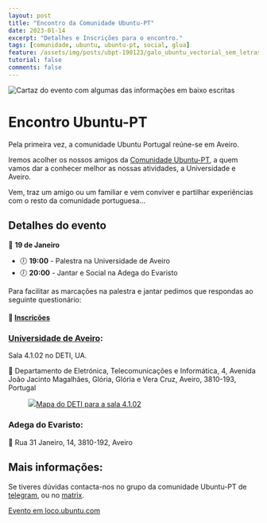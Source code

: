 ```yaml
---
layout: post
title: "Encontro da Comunidade Ubuntu-PT"
date: 2023-01-14
excerpt: "Detalhes e Inscrições para o encontro."
tags: [comunidade, ubuntu, ubuntu-pt, social, glua]
feature: /assets/img/posts/ubpt-190123/galo_ubuntu_vectorial_sem_letras.png
tutorial: false
comments: false
---
```


![Cartaz do evento com algumas das informações em baixo escritas](/img/posts/ubpt-190123/upt-masto.png)

# Encontro Ubuntu-PT

Pela primeira vez, a comunidade Ubuntu Portugal reúne-se em Aveiro.

Iremos acolher os nossos amigos da [Comunidade Ubuntu-PT](https://ubuntu-pt.org/), a quem vamos dar a conhecer melhor as nossas atividades, a Universidade e Aveiro.

Vem, traz um amigo ou um familiar e vem conviver e partilhar experiências com o resto da comunidade portuguesa...

## Detalhes do evento

📆 **19 de Janeiro**
- 🕖 **19:00** - Palestra na Universidade de Aveiro 
- 🕖 **20:00** - Jantar e Social na Adega do Evaristo


Para facilitar as marcações na palestra e jantar pedimos que respondas ao seguinte questionário:
#### 📝 [Inscrições](https://bitpoll.de/poll/ubpt-190123/vote/)

### [Universidade de Aveiro](https://www.openstreetmap.org/way/145482891#map=19/40.63316/-8.65939):
Sala 4.1.02 no DETI, UA.

📍 Departamento de Eletrónica, Telecomunicações e Informática, 4, Avenida João Jacinto Magalhães, Glória, Glória e Vera Cruz, Aveiro, 3810-193, Portugal
<figure>
	    <a href="/img/posts/ubpt-190123/mapa_deti.jpg" title="1: Entrada no departamento; 2: Sala 4.1.02"><img src="/img/posts/ubpt-190123/mapa_deti.jpg">Mapa do DETI para a sala 4.1.02</a>
</figure>

### Adega do Evaristo:

📍 Rua 31 Janeiro, 14, 3810-192, Aveiro

## Mais informações:

Se tiveres dúvidas contacta-nos no grupo da comunidade Ubuntu-PT de [telegram](https://t.me/ubuntuptgeral), ou no [matrix](https://matrix.to/#/#ubuntu-pt:matrix.org).

[Evento em loco.ubuntu.com](https://glua.ua.pt/ubpt-190123/)
